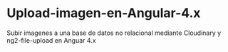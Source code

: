 # Upload-imagen-en-Angular-4.x
Subir imagenes a una base de datos no relacional mediante Cloudinary y ng2-file-upload en Anguar 4.x
